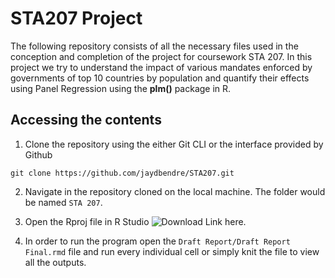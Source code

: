 # STA207 Project 

The following repository consists of all the necessary files used in the conception and completion of the project for coursework STA 207. 
In this project we try to understand the impact of various mandates enforced by governments of top 10 countries by population and quantify their effects using Panel Regression using the __plm()__ package in R. 

## Accessing the contents

1. Clone the repository using the either Git CLI or the interface provided by Github
```
git clone https://github.com/jaydbendre/STA207.git
```

2. Navigate in the repository cloned on the local machine. The folder would be named ``STA 207``. 

3. Open the Rproj file in R Studio ![Download Link here](https://www.rstudio.com/products/rstudio/download/). 

4. In order to run the program open the ``Draft Report/Draft Report Final.rmd`` file and run every individual cell or simply knit the file to view all the outputs.
